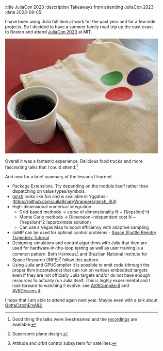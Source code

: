 :title JuliaCon 2023
:description Takeaways from attending JuliaCon 2023
:date 2023-08-05

I have been using Julia full time at work for the past year and for a few side projects. So I decided to have a summer family road trip up the east coast to Boston and attend [JuliaCon 2023](https://juliacon.org/2023/) at MIT.

<img style="display: inline-block" class="aligncenter" alt="Coffee and Swag Bag from first day at JuliaCon" src="coffee-and-swag-bag.png" />

Overall it was a fantastic experience. Delicious food trucks and more fascinating talks that I could attend.[^1]

[^1]: Good thing the talks were livestreamed and the [recordings](https://www.youtube.com/@TheJuliaLanguage/streams) are available.

And now for a brief summary of the lessons I learned.

- Package Extensions. Try depending on the module itself rather than dispatching on value types/symbols.
- [gmsh](https://gmsh.info) looks like fun and is available in Yggdrasil (https://github.com/JuliaBinaryWrappers/gmsh_jll.jl)
- High-dimensional numerical integration
    - Grid-based methods -> curse of dimensionality N ~ (1/epsilon)^d
    - Monte Carlo methods -> Dimension-independent cost N ~ (1/epsilon)^2 (approximate solution)
    - Can use a Vegas Map to boost efficiency with adaptive sampling
- JuMP can be used for optimal control problems - [Space Shuttle Reentry Trajectory Tutorial](https://jump.dev/JuMP.jl/stable/tutorials/nonlinear/space_shuttle_reentry_trajectory/).
- Designing simulators and control algorithms with Julia that then are used for hardware-in-the-loop testing as well as user training is a common pattern. Both Hermeus[^2] and Brazilian National Institute for Space Research (INPE)[^3] follow this pattern.
- Using Julia and GPUCompiler it is possible to emit code (through the proper llvm incantations) that can run on various embedded targets even if they are not officially Julia targets and/or do not have enough resources to actually run Julia itself. This is highly experimental and I look forward to watching it evolve. see [AVRCompiler.jl](https://github.com/Seelengrab/AVRCompiler.jl) and [AVRDevices.jl](https://github.com/Seelengrab/AVRDevices.jl).

[^2]: Supersonic plane design.
[^3]: Attitude and orbit control subsystem for satellites.

I hope that I am able to attend again next year. Maybe even with a talk about [GottaCatchEmAll.jl](https://gottacatchemaljl.com).
